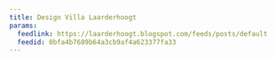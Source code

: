 ```yaml
---
title: Design Villa Laarderhoogt
params:
  feedlink: https://laarderhoogt.blogspot.com/feeds/posts/default
  feedid: 0bfa4b7689b64a3cb9af4a623377fa33
---
```

